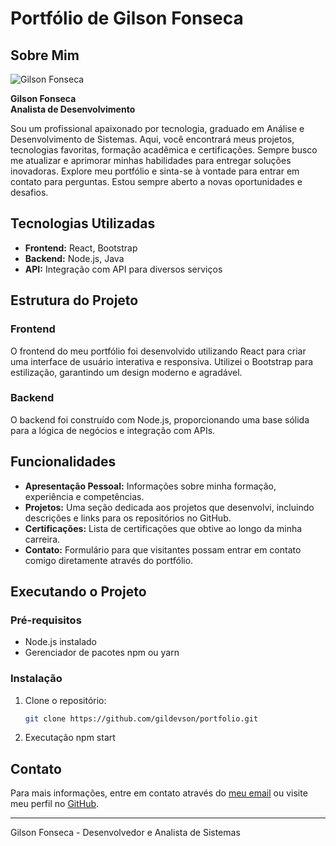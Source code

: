 # Portfólio de Gilson Fonseca

## Sobre Mim
![Gilson Fonseca](https://portfoliogildevson.netlify.app/static/media/HeroImage.dbb980d20bfb739d0dc6.jpg)

**Gilson Fonseca**  
**Analista de Desenvolvimento**

Sou um profissional apaixonado por tecnologia, graduado em Análise e Desenvolvimento de Sistemas. Aqui, você encontrará meus projetos, tecnologias favoritas, formação acadêmica e certificações. Sempre busco me atualizar e aprimorar minhas habilidades para entregar soluções inovadoras. Explore meu portfólio e sinta-se à vontade para entrar em contato para perguntas. Estou sempre aberto a novas oportunidades e desafios.

## Tecnologias Utilizadas
- **Frontend:** React, Bootstrap
- **Backend:** Node.js, Java
- **API:** Integração com API para diversos serviços

## Estrutura do Projeto

### Frontend
O frontend do meu portfólio foi desenvolvido utilizando React para criar uma interface de usuário interativa e responsiva. Utilizei o Bootstrap para estilização, garantindo um design moderno e agradável.

### Backend
O backend foi construído com Node.js, proporcionando uma base sólida para a lógica de negócios e integração com APIs.

## Funcionalidades
- **Apresentação Pessoal:** Informações sobre minha formação, experiência e competências.
- **Projetos:** Uma seção dedicada aos projetos que desenvolvi, incluindo descrições e links para os repositórios no GitHub.
- **Certificações:** Lista de certificações que obtive ao longo da minha carreira.
- **Contato:** Formulário para que visitantes possam entrar em contato comigo diretamente através do portfólio.

## Executando o Projeto

### Pré-requisitos
- Node.js instalado
- Gerenciador de pacotes npm ou yarn

### Instalação
1. Clone o repositório:
    ```bash
    git clone https://github.com/gildevson/portfolio.git
    ```

2. Executação npm start

## Contato
Para mais informações, entre em contato através do [meu email](mailto:gilsonfonseca92@gmail.com) ou visite meu perfil no [GitHub](https://github.com/gildevson).

---

Gilson Fonseca - Desenvolvedor e Analista de Sistemas
